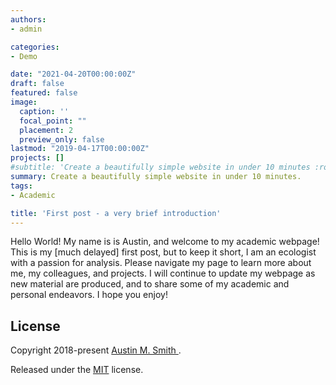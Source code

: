 ```yaml
---
authors:
- admin

categories:
- Demo

date: "2021-04-20T00:00:00Z"
draft: false
featured: false
image:
  caption: ''
  focal_point: ""
  placement: 2
  preview_only: false
lastmod: "2019-04-17T00:00:00Z"
projects: []
#subtitle: 'Create a beautifully simple website in under 10 minutes :rocket:'
summary: Create a beautifully simple website in under 10 minutes.
tags:
- Academic

title: 'First post - a very brief introduction'
---
```


Hello World!  My name is is Austin, and welcome to my academic webpage! This is my [much delayed] first post, but to keep it short, I am an ecologist with a passion for analysis. Please navigate my page to learn more about me, my colleagues, and projects.  I will continue to update my webpage as new material are produced, and to share some of my academic and personal endeavors. I hope you enjoy!


## License

Copyright 2018-present [Austin M. Smith ](https://amsmith-ecology.netlify.app).

Released under the [MIT](https://github.com/gcushen/hugo-academic/blob/master/LICENSE.md) license.
